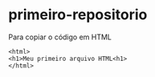 # primeiro-repositorio

Para copiar o código em HTML
```
<html>
<h1>Meu primeiro arquivo HTML<h1>
</html>
```
